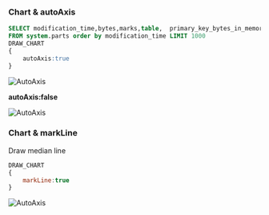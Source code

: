 
### Chart & autoAxis

```SQL
SELECT modification_time,bytes,marks,table,  primary_key_bytes_in_memory
FROM system.parts order by modification_time LIMIT 1000
DRAW_CHART
{
    autoAxis:true
}
```

![AutoAxis](/img/draw-chart-autoAxis.png)

**autoAxis:false**



![AutoAxis](/img/draw-chart-noautoAxis.png)


### Chart & markLine

Draw median line


```javascript
DRAW_CHART
{
    markLine:true
}
```

![AutoAxis](/img/draw-chart-markLine.png)